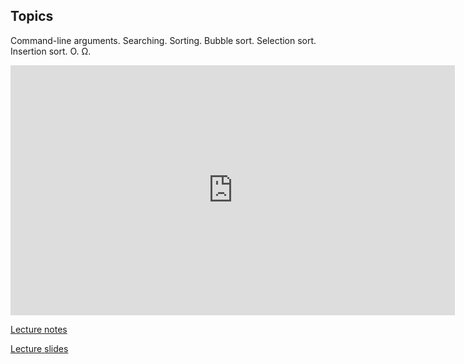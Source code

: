 ## Topics
Command-line arguments. Searching. Sorting. Bubble sort. Selection sort. Insertion sort. O. Ω.

<iframe width="711" height="400" src="https://www.youtube.com/embed/nEdFfBbmlp4" frameborder="0" allowfullscreen></iframe>

[Lecture notes](http://cdn.cs50.net/2014/fall/lectures/3/m/notes3m/notes3m.html)

[Lecture slides](http://cdn.cs50.net/2014/fall/lectures/3/m/week3m.pdf)